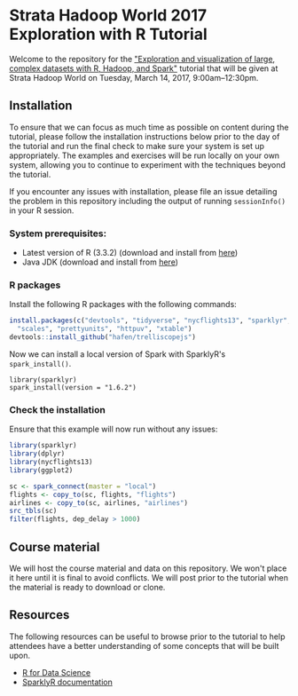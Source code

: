 # Strata Hadoop World 2017 Exploration with R Tutorial

Welcome to the repository for the ["Exploration and visualization of large, complex datasets with R, Hadoop, and Spark"](https://conferences.oreilly.com/strata/strata-ca/public/schedule/detail/55818) tutorial that will be given at Strata Hadoop World on Tuesday, March 14, 2017, 9:00am–12:30pm.

## Installation

To ensure that we can focus as much time as possible on content during the tutorial, please follow the installation instructions below prior to the day of the tutorial and run the final check to make sure your system is set up appropriately. The examples and exercises will be run locally on your own system, allowing you to continue to experiment with the techniques beyond the tutorial.

If you encounter any issues with installation, please file an issue detailing the problem in this repository including the output of running `sessionInfo()` in your R session.

### System prerequisites:

- Latest version of R (3.3.2) (download and install from [here](https://cran.rstudio.com/))
- Java JDK (download and install from [here](http://www.oracle.com/technetwork/java/javase/downloads/jdk8-downloads-2133151.html))

### R packages

Install the following R packages with the following commands:

```r
install.packages(c("devtools", "tidyverse", "nycflights13", "sparklyr", "digest",
  "scales", "prettyunits", "httpuv", "xtable")
devtools::install_github("hafen/trelliscopejs")
```

Now we can install a local version of Spark with SparklyR's `spark_install()`.

```
library(sparklyr)
spark_install(version = "1.6.2")
```

### Check the installation

Ensure that this example will now run without any issues:

```r
library(sparklyr)
library(dplyr)
library(nycflights13)
library(ggplot2)

sc <- spark_connect(master = "local")
flights <- copy_to(sc, flights, "flights")
airlines <- copy_to(sc, airlines, "airlines")
src_tbls(sc)
filter(flights, dep_delay > 1000)
```

## Course material

We will host the course material and data on this repository. We won't place it here until it is final to avoid conflicts. We will post prior to the tutorial when the material is ready to download or clone.

## Resources

The following resources can be useful to browse prior to the tutorial to help attendees have a better understanding of some concepts that will be built upon.

- [R for Data Science](http://r4ds.had.co.nz/)
- [SparklyR documentation](http://spark.rstudio.com/dplyr.html)

